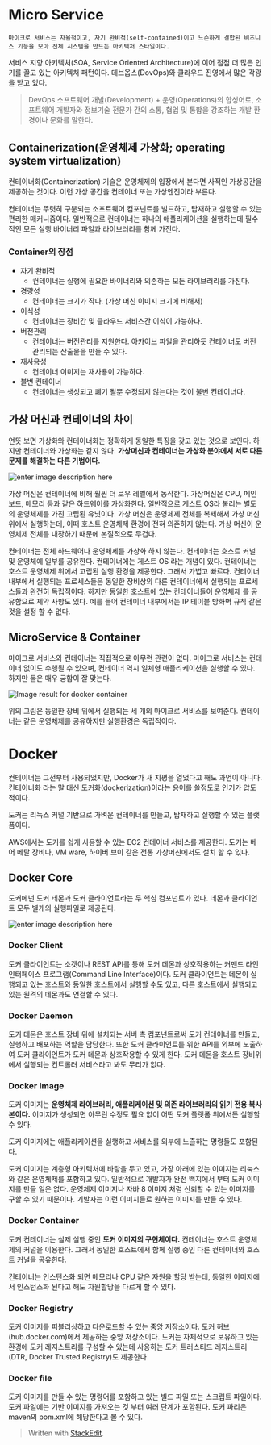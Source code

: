 # Micro Service
```
마이크로 서비스는 자율적이고, 자기 완비적(self-contained)이고 느슨하게 결합된 비즈니스 기능을 모아 전체 시스템을 만드는 아키텍처 스타일이다.
```

서비스 지향 아키텍처(SOA, Service Oriented Architecture)에 이어 점점 더 많은 인기를 끌고 있는 아키텍처 패턴이다. 데브옵스(DovOps)와 클라우드 진영에서 많은 각광을 받고 있다. 

> DevOps
> 소프트웨어 개발(Development) + 운영(Operations)의 합성어로, 소프트웨어 개발자와 정보기술 전문가 간의 소통, 협업 및 통합을 강조하는 개발 환경이나 문화를 말한다. 
> 
## Containerization(운영체제 가상화; operating system virtualization)

컨테이너화(Containerization) 기술은 운영체제의 입장에서 본다면 사적인 가상공간을 제공하는 것이다. 이런 가상 공간을 컨테이너 또는 가상엔진이라 부른다. 

컨테이너는 뚜렷히 구분되는 소프트웨어 컴포넌트를 빌드하고, 탑재하고 실행할 수 있는 편리한 매커니즘이다. 일반적으로 컨테이너는 하나의 애플리케이션을 실행하는데 필수적인 모든 실행 바이너리 파일과 라이브러리를 함께 가진다. 

### Container의 장점

* 자기 완비적
	* 컨테이너는 실행에 필요한 바이너리와 의존하는 모든 라이브러리를 가진다.
* 경량성
	* 컨테이너는 크기가 작다. (가상 머신 이미지 크기에 비해서)
* 이식성
	* 컨테이너는 장비간 및 클라우드 서비스간 이식이 가능하다.
* 버전관리
	* 컨테이너는 버전관리를 지원한다. 아카이브 파일을 관리하듯 컨테이너도 버전 관리되는 산출물을 만들 수 있다.
* 재사용성
	* 컨테이너 이미지는 재사용이 가능하다. 
* 불변 컨테이너
	* 컨테이너는 생성되고 폐기 될뿐 수정되지 않는다는 것이 불변 컨테이너다. 

## 가상 머신과 컨테이너의 차이 

언뜻 보면 가상화와 컨테이너화는 정확하게 동일한 특징을 갖고 있는 것으로 보인다. 하지만 컨테이너와 가상화는 같지 않다. **가상머신과 컨테이너는 가상화 분야에서 서로 다른 문제를 해결하는 다른 기법이다.**

![enter image description here](https://mapr.com/blog/top-technology-trends-machine-learning-event-driven-microservices-dataops-and-cloud-to-edge/assets/containers.png)

가상 머신은 컨테이너에 비해 훨씬 더 로우 레벨에서 동작한다. 가상머신은 CPU, 메인보드, 메모리 등과 같은 하드웨어를 가상화한다. 일반적으로 게스트 OS라 불리는 별도의 운영체제를 가진 고립된 유닛이다. 가상 머신은 운영체제 전체를 복제해서 가상 머신위에서 실행하는데, 이때 호스트 운영체제 환경에 전혀 의존하지 않는다. 가상 머신이 운영체제 전체를 내장하기 때문에 본질적으로 무겁다. 

컨테이너는 전체 하드웨어나 운영체제를 가상화 하지 않는다. 컨테이너는 호스트 커널 및 운영체에 일부를 공유한다. 컨테이너에는 게스트 OS 라는 개념이 있다. 컨테이너는 호스트 운영체제 위에서 고립된 실행 환경을 제공한다. 그래서 가볍고 빠르다. 컨테이너 내부에서 실행되는 프로세스들은 동일한 장비상의 다른 컨테이너에서 실행되는 프로세스들과 완전히 독립적이다. 하지만 동일한 호스트에 있는 컨테이너들이 운영체제 를 공유함으로 제약 사항도 있다. 예를 들어 컨테이너 내부에서는 IP 테이블 방화벽 규칙 같은것을 설정 할 수 없다. 

## MicroService & Container

마이크로 서비스와 컨테이너는 직접적으로 아무런 관련이 없다. 마이크로 서비스는 컨테이너 없이도 수행될 수 있으며, 컨테이너 역시 일체형 애플리케이션을 실행할 수 있다.  하지만 둘은 매우 궁합이 잘 맞는다.

![Image result for docker container](https://i0.wp.com/www.docker.com/blog/wp-content/uploads/011f3ef6-d824-4d43-8b2c-36dab8eaaa72-1.jpg?fit=650%2C530&ssl=1)

위의 그림은 동일한 장비 위에서 실행되는 세 개의 마이크로 서비스를 보여준다. 컨테이너는 같은 운영체제를 공유하지만 실행환경은 독립적이다. 

# Docker

컨테이너는 그전부터 사용되었지만, Docker가 새 지평을 열었다고 해도 과언이 아니다. 컨테이너화 라는 말 대신 도커화(dockerization)이라는 용어를 쓸정도로 인기가 압도적이다. 

도커는 리눅스 커널 기반으로 가벼운 컨테이너를 만들고, 탑재하고 실행할 수 있는 플랫폼이다. 

AWS에서는 도커를 쉽게 사용할 수 있는 EC2 컨테이너 서비스를 제공한다. 도커는 베어 메탈 장비나, VM ware, 하이버 브이 같은 전통 가상머신에서도 설치 할 수 있다. 

## Docker Core

도커에넌 도커 테몬과 도커 클라이언트라는 두 핵심 컴포넌트가 있다. 데몬과 클라이언트 모두 별개의 실행파일로 제공된다.

![enter image description here](https://19yw4b240vb03ws8qm25h366-wpengine.netdna-ssl.com/wp-content/uploads/Docker-API-infographic-container-devops-nordic-apis.png)

### Docker Client

도커 클라이언트는 소켓이나 REST API를 통해 도커 데몬과 상호작용하는 커맨드 라인 인터페이스 프로그램(Command Line Interface)이다. 도커 클라이언트는 데몬이 실행되고 있는 호스트와 동일한 호스트에서 실행할 수도 있고, 다른 호스트에서 실행되고 있는 원격의 데몬과도 연결할 수 있다. 

### Docker Daemon

도커 데몬은 호스트 장비 위에 설치되는 서버 측 컴포넌트로써 도커 컨테이너를 만들고, 실행하고 배포하는 역할을 담당한다. 또한 도커 클라이언트를 위한 API를 외부에 노출하여 도커 클라이언트가 도커 데몬과 상호작용할 수 있게 한다. 
도커 데몬을 호스트 장비위에서 실행되는 컨트롤러 서비스라고 봐도 무리가 없다. 

### Docker Image

도커 이미지는 **운영체제 라이브러리, 애플리케이션 및 의존 라이브러리의 읽기 전용 복사본이다.** 이미지가 생성되면 아무린 수정도 필요 없이 어떤 도커 플랫폼 위에서든 실행할 수 있다. 

도커 이미지에는 애플리케이션을 실행하고 서비스를 외부에 노출하는 명령들도 포함된다.

도커 이미지는 계층형 아키텍처에 바탕을 두고 있고, 가장 아래에 있는 이미지는 리눅스와 같은 운영체제를 포함하고 있다. 일반적으로 개발자가 완전 백지에서 부터 도커 이미지를 만들 일은 없다. 운영체제 이미지나 자바 8 이미지 처럼 신뢰할 수 있는 이미지를 구할 수 있기 때문이다. 기발자는 이런 이미지들로 원하는 이미지를 만들 수 있다. 

### Docker Container

도커 컨테이너는 실제 실행 중인 **도커 이미지의 구현체이다.** 컨테이너는 호스트 운영체제의 커널을 이용한다. 그래서 동일한 호스트에서 함께 실행 중인 다른 컨테이너와 호스트 커널을 공유한다. 

컨테이너는 인스턴스화 되면 메모리나 CPU 같은 자원을 할당 받는데, 동일한 이미지에서 인스턴스화 된다고 해도 자원할당을 다르게 할 수 있다. 

### Docker Registry

도커 이미지를 퍼블리싱하고 다운로드할 수 있는 중앙 저장소이다. 도커 허브(hub.docker.com)에서 제공하는 중앙 저장소이다. 도커는 자체적으로 보유하고 있는 환경에 도커 레지스트리를 구성할 수 있는데 사용하는 도커 트러스티드 레지스트리(DTR, Docker Trusted Registry)도 제공한다

### Docker file

도커 이미지를 만들 수 있는 명령어를 포함하고 있는 빌드 파일 또는 스크립트 파일이다. 도커 파일에는 기반 이미지를 가져오는 것 부터 여러 단계가 포함된다. 도커 파리은 maven의 pom.xml에 해당한다고 볼 수 있다.





> Written with [StackEdit](https://stackedit.io/).
<!--stackedit_data:
eyJoaXN0b3J5IjpbMTYzMzAxMTEwNCwxMjUwMzQwMjQxLC04OD
kwMTE1NzAsLTE0ODE0NjYwNDMsMTgxNjI4NzI3LC0xMTg2Nzg5
MzEzLDIzMDU4ODUzNiw1NjMwNTY1ODEsOTEwNzU4MTUyLDEwMD
k5NDU0MDgsMTk1MDY1ODU3MCwzMjE1MzA0ODIsNzQxNDEyNDcz
XX0=
-->